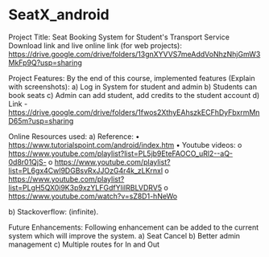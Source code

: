# SeatX_android
Project Title: Seat Booking System for Student's Transport Service
Download link and live online link (for web projects): https://drive.google.com/drive/folders/13gnXYVVS7meAddVoNhzNhjGmW3MkFp9Q?usp=sharing

Project Features:
By the end of this course, implemented features (Explain with screenshots): 
a)	Log in System for student and admin
b)	Students can book seats
c)	Admin can add student, add credits to the student account
d)	Link - https://drive.google.com/drive/folders/1fwos2XthyEAhszkECFhDyFbxrmMnD65m?usp=sharing

Online Resources used:
a) Reference:
•	https://www.tutorialspoint.com/android/index.htm
•	Youtube videos:
o	 https://www.youtube.com/playlist?list=PL5jb9EteFAOCO_uRl2--aQ-0d8r01QjS-
o	https://www.youtube.com/playlist?list=PL6gx4Cwl9DGBsvRxJJOzG4r4k_zLKrnxl
o	https://www.youtube.com/playlist?list=PLgH5QX0i9K3p9xzYLFGdfYliIRBLVDRV5
o	https://www.youtube.com/watch?v=sZ8D1-hNeWo

b) Stackoverflow: (infinite).

Future Enhancements:
Following enhancement can be added to the current system which will improve the system. 
a)	Seat Cancel
b)	Better admin management
c)	Multiple routes for In and Out

